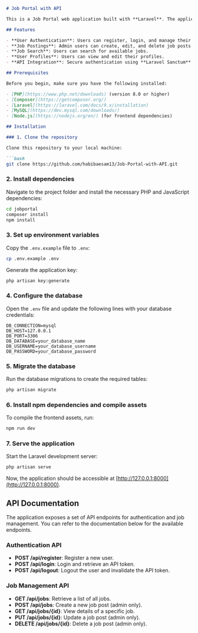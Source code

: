 
```markdown
# Job Portal with API

This is a Job Portal web application built with **Laravel**. The application allows users to search, apply for jobs, and manage job postings. The portal is integrated with an API for authentication and job management features.

## Features

- **User Authentication**: Users can register, login, and manage their accounts.
- **Job Postings**: Admin users can create, edit, and delete job posts.
- **Job Search**: Users can search for available jobs.
- **User Profiles**: Users can view and edit their profiles.
- **API Integration**: Secure authentication using **Laravel Sanctum** for API endpoints.

## Prerequisites

Before you begin, make sure you have the following installed:

- [PHP](https://www.php.net/downloads) (version 8.0 or higher)
- [Composer](https://getcomposer.org/)
- [Laravel](https://laravel.com/docs/9.x/installation)
- [MySQL](https://dev.mysql.com/downloads/)
- [Node.js](https://nodejs.org/en/) (for frontend dependencies)

## Installation

### 1. Clone the repository

Clone this repository to your local machine:

```bash
git clone https://github.com/habibaesam13/Job-Portal-with-API.git
```

### 2. Install dependencies

Navigate to the project folder and install the necessary PHP and JavaScript dependencies:

```bash
cd jobportal
composer install
npm install
```

### 3. Set up environment variables

Copy the `.env.example` file to `.env`:

```bash
cp .env.example .env
```

Generate the application key:

```bash
php artisan key:generate
```

### 4. Configure the database

Open the `.env` file and update the following lines with your database credentials:

```env
DB_CONNECTION=mysql
DB_HOST=127.0.0.1
DB_PORT=3306
DB_DATABASE=your_database_name
DB_USERNAME=your_database_username
DB_PASSWORD=your_database_password
```

### 5. Migrate the database

Run the database migrations to create the required tables:

```bash
php artisan migrate
```

### 6. Install npm dependencies and compile assets

To compile the frontend assets, run:

```bash
npm run dev
```

### 7. Serve the application

Start the Laravel development server:

```bash
php artisan serve
```

Now, the application should be accessible at [http://127.0.0.1:8000](http://127.0.0.1:8000).

## API Documentation

The application exposes a set of API endpoints for authentication and job management. You can refer to the documentation below for the available endpoints.

### Authentication API

- **POST /api/register**: Register a new user.
- **POST /api/login**: Login and retrieve an API token.
- **POST /api/logout**: Logout the user and invalidate the API token.

### Job Management API

- **GET /api/jobs**: Retrieve a list of all jobs.
- **POST /api/jobs**: Create a new job post (admin only).
- **GET /api/jobs/{id}**: View details of a specific job.
- **PUT /api/jobs/{id}**: Update a job post (admin only).
- **DELETE /api/jobs/{id}**: Delete a job post (admin only).
